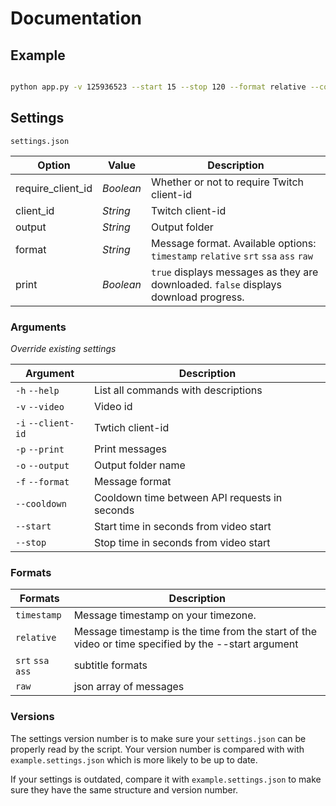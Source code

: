# Documentation

## Example

``` bash

python app.py -v 125936523 --start 15 --stop 120 --format relative --cooldown 1

```

## Settings

`settings.json`

| Option | Value | Description |
| ------ | ------ | ----------- |
| require_client_id | *Boolean* | Whether or not to require Twitch client-id |
| client_id | *String* | Twitch client-id |
| output | *String* | Output folder |
| format | *String* | Message format. Available options: `timestamp` `relative` `srt` `ssa` `ass` `raw` |
| print | *Boolean* | `true` displays messages as they are downloaded. `false` displays download progress. |

### Arguments

*Override existing settings* 

| Argument | Description |
| -------- | ----------- |
| `-h` `--help` | List all commands with descriptions |
| `-v` `--video` | Video id |
| `-i` `--client-id` | Twtich client-id |
| `-p` `--print` | Print messages |
| `-o` `--output` | Output folder name |
| `-f` `--format` | Message format |
| `--cooldown` | Cooldown time between API requests in seconds |
| `--start` | Start time in seconds from video start |
| `--stop` | Stop time in seconds from video start |

### Formats

| Formats | Description |
| ------- | ----------- |
| `timestamp` | Message timestamp on your timezone. |
| `relative` | Message timestamp is the time from the start of the video or time specified by the --start argument |
| `srt` `ssa` `ass` | subtitle formats
| `raw` | json array of messages |


### Versions

The settings version number is to make sure your `settings.json` can be properly read by the script. Your version number is compared with with `example.settings.json` which is more likely to be up to date.

If your settings is outdated, compare it with `example.settings.json` to make sure they have the same structure and version number.